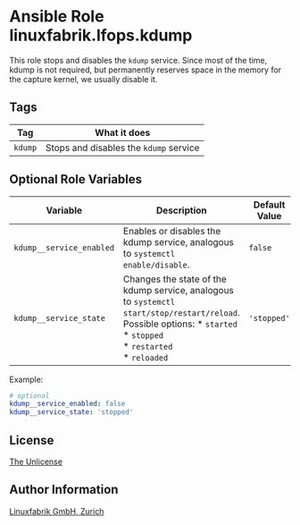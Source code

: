 # Ansible Role linuxfabrik.lfops.kdump

This role stops and disables the `kdump` service. Since most of the time, kdump is not required, but permanently reserves space in the memory for the capture kernel, we usually disable it.


## Tags

| Tag     | What it does                           |
| ---     | ------------                           |
| `kdump` | Stops and disables the `kdump` service |


## Optional Role Variables

| Variable                 | Description                                                                                                                                                                  | Default Value |
| --------                 | -----------                                                                                                                                                                  | ------------- |
| `kdump__service_enabled` | Enables or disables the kdump service, analogous to `systemctl enable/disable`.                                                                                              | `false`       |
| `kdump__service_state`   | Changes the state of the kdump service, analogous to `systemctl start/stop/restart/reload`. Possible options: * `started`<br> * `stopped`<br> * `restarted`<br> * `reloaded` | `'stopped'`   |

Example:
```yaml
# optional
kdump__service_enabled: false
kdump__service_state: 'stopped'
```


## License

[The Unlicense](https://unlicense.org/)


## Author Information

[Linuxfabrik GmbH, Zurich](https://www.linuxfabrik.ch)
